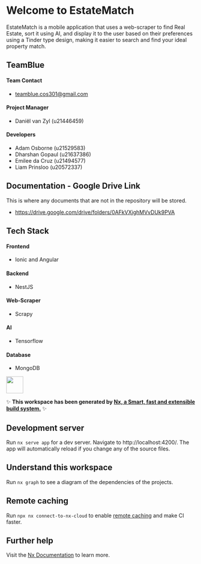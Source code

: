 # Welcome to EstateMatch
EstateMatch is a mobile application that uses a web-scraper to find Real Estate, sort it using
AI, and display it to the user based on their preferences using a Tinder type design, making
it easier to search and find your ideal property match.

##  TeamBlue

#### Team Contact
- teamblue.cos301@gmail.com

#### Project Manager
- Daniël van Zyl (u21446459)

#### Developers
- Adam Osborne (u21529583)
- Dharshan Gopaul (u21637386)
- Emilee da Cruz (u21494577)
- Liam Prinsloo (u20572337)

## Documentation - Google Drive Link 
This is where any documents that are not in the repository will be stored.
- https://drive.google.com/drive/folders/0AFkVXjghMVvDUk9PVA

## Tech Stack

#### Frontend
- Ionic and Angular

#### Backend
- NestJS
#### Web-Scraper
- Scrapy

#### AI
- Tensorflow

#### Database
- MongoDB

<a alt="Nx logo" href="https://nx.dev" target="_blank" rel="noreferrer"><img src="https://raw.githubusercontent.com/nrwl/nx/master/images/nx-logo.png" width="45"></a>

✨ **This workspace has been generated by [Nx, a Smart, fast and extensible build system.](https://nx.dev)** ✨

## Development server

Run `nx serve app` for a dev server. Navigate to http://localhost:4200/. The app will automatically reload if you change any of the source files.

## Understand this workspace

Run `nx graph` to see a diagram of the dependencies of the projects.

## Remote caching

Run `npx nx connect-to-nx-cloud` to enable [remote caching](https://nx.app) and make CI faster.

## Further help

Visit the [Nx Documentation](https://nx.dev) to learn more.
